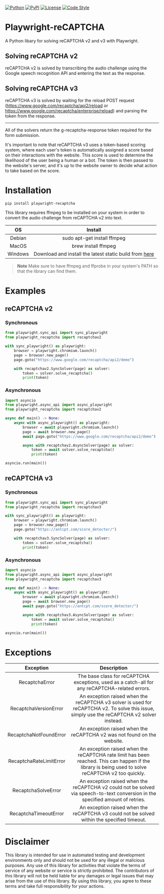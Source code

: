 [![Python](https://img.shields.io/badge/Python-3.8+-blue.svg)](https://www.python.org/downloads/release/python-380/)
[![PyPI](https://img.shields.io/pypi/v/playwright-recaptcha.svg)](https://pypi.org/project/playwright-recaptcha/)
[![License](https://img.shields.io/badge/license-MIT-green)](https://github.com/Xewdy444/Playwright-reCAPTCHA/blob/main/LICENSE)
[![Code Style](https://img.shields.io/badge/code%20style-black-000000.svg)](https://github.com/psf/black)

# Playwright-reCAPTCHA
A Python libary for solving reCAPTCHA v2 and v3 with Playwright.

## Solving reCAPTCHA v2
reCAPTCHA v2 is solved by transcribing the audio challenge using the Google speech recognition API and entering the text as the response.

## Solving reCAPTCHA v3
reCAPTCHA v3 is solved by waiting for the reload POST request (https://www.google.com/recaptcha/api2/reload or https://www.google.com/recaptcha/enterprise/reload) and parsing the token from the response.

---

All of the solvers return the g-recaptcha-response token required for the form submission.

It's important to note that reCAPTCHA v3 uses a token-based scoring system, where each user's token is automatically assigned a score based on their interactions with the website. This score is used to determine the likelihood of the user being a human or a bot. The token is then passed to the website's server, and it's up to the website owner to decide what action to take based on the score.

# Installation
```
pip install playwright-recaptcha
```

This library requires ffmpeg to be installed on your system in order to convert the audio challenge from reCAPTCHA v2 into text.

|   OS    |                                          Install                                           |
| :-----: | :----------------------------------------------------------------------------------------: |
| Debian  |                                sudo apt-get install ffmpeg                                 |
|  MacOS  |                                    brew install ffmpeg                                     |
| Windows | Download and install the latest static build from [here](https://ffmpeg.org/download.html) |

> **Note**
> Make sure to have ffmpeg and ffprobe in your system's PATH so that the library can find them.

# Examples

## reCAPTCHA v2

### Synchronous
```py
from playwright.sync_api import sync_playwright
from playwright_recaptcha import recaptchav2

with sync_playwright() as playwright:
    browser = playwright.chromium.launch()
    page = browser.new_page()
    page.goto("https://www.google.com/recaptcha/api2/demo")

    with recaptchav2.SyncSolver(page) as solver:
        token = solver.solve_recaptcha()
        print(token)
```

### Asynchronous
```py
import asyncio
from playwright.async_api import async_playwright
from playwright_recaptcha import recaptchav2

async def main() -> None:
    async with async_playwright() as playwright:
        browser = await playwright.chromium.launch()
        page = await browser.new_page()
        await page.goto("https://www.google.com/recaptcha/api2/demo")

        async with recaptchav2.AsyncSolver(page) as solver:
            token = await solver.solve_recaptcha()
            print(token)

asyncio.run(main())
```

## reCAPTCHA v3

### Synchronous
```py
from playwright.sync_api import sync_playwright
from playwright_recaptcha import recaptchav3

with sync_playwright() as playwright:
    browser = playwright.chromium.launch()
    page = browser.new_page()
    page.goto("https://antcpt.com/score_detector/")

    with recaptchav3.SyncSolver(page) as solver:
        token = solver.solve_recaptcha()
        print(token)
```

### Asynchronous
```py
import asyncio
from playwright.async_api import async_playwright
from playwright_recaptcha import recaptchav3

async def main() -> None:
    async with async_playwright() as playwright:
        browser = await playwright.chromium.launch()
        page = await browser.new_page()
        await page.goto("https://antcpt.com/score_detector/")

        async with recaptchav3.AsyncSolver(page) as solver:
            token = await solver.solve_recaptcha()
            print(token)

asyncio.run(main())
```

# Exceptions
|        Exception        |                                                                     Description                                                                     |
| :---------------------: | :-------------------------------------------------------------------------------------------------------------------------------------------------: |
|     RecaptchaError      |                           The base class for reCAPTCHA exceptions, used as a catch-all for any reCAPTCHA-related errors.                            |
|  RecaptchaVersionError  |     An exception raised when the reCAPTCHA v3 solver is used for reCAPTCHA v2. To solve this issue, simply use the reCAPTCHA v2 solver instead.     |
| RecaptchaNotFoundError  |                                       An exception raised when the reCAPTCHA v2 was not found on the website.                                       |
| RecaptchaRateLimitError | An exception raised when the reCAPTCHA rate limit has been reached. This can happen if the library is being used to solve reCAPTCHA v2 too quickly. |
|   RecaptchaSolveError   |           An exception raised when the reCAPTCHA v2 could not be solved via speech-to-text conversion in the specified amount of retries.           |
|  RecaptchaTimeoutError  |                             An exception raised when the reCAPTCHA v3 could not be solved within the specified timeout.                             |

# Disclaimer
This library is intended for use in automated testing and development environments only and should not be used for any illegal or malicious purposes. Any use of this library for activities that violate the terms of service of any website or service is strictly prohibited. The contributors of this library will not be held liable for any damages or legal issues that may arise from the use of this library. By using this library, you agree to these terms and take full responsibility for your actions.
